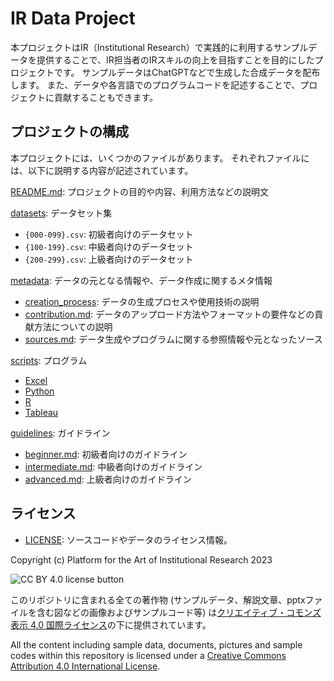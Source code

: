 # IR Data Project

本プロジェクトはIR（Institutional Research）で実践的に利用するサンプルデータを提供することで、IR担当者のIRスキルの向上を目指すことを目的にしたプロジェクトです。
サンプルデータはChatGPTなどで生成した合成データを配布します。
また、データや各言語でのプログラムコードを記述することで、プロジェクトに貢献することもできます。

## プロジェクトの構成

本プロジェクトには、いくつかのファイルがあります。
それぞれファイルには、以下に説明する内容が記述されています。

[README.md](README.md): プロジェクトの目的や内容、利用方法などの説明文

[datasets](/datasets): データセット集
- `{000-099}.csv`: 初級者向けのデータセット
- `{100-199}.csv`: 中級者向けのデータセット
- `{200-299}.csv`: 上級者向けのデータセット

[metadata](/metadata): データの元となる情報や、データ作成に関するメタ情報
- [creation_process](/creation_process): データの生成プロセスや使用技術の説明
- [contribution.md](/contribution.md): データのアップロード方法やフォーマットの要件などの貢献方法についての説明
- [sources.md](/sources.md): データ生成やプログラムに関する参照情報や元となったソース

[scripts](/scripts): プログラム
- [Excel](/scripts/Excel)
- [Python](/scripts/Python)
- [R](/scripts/R)
- [Tableau](/scripts/Tableau)

[guidelines](/docs/guidelines): ガイドライン
- [beginner.md](/docs/guidelines/beginner.md): 初級者向けのガイドライン
- [intermediate.md](/docs/guidelines/intermediate.md): 中級者向けのガイドライン
- [advanced.md](/docs/guidelines/advanced.md): 上級者向けのガイドライン

## ライセンス

- [LICENSE](/LICENSE.md): ソースコードやデータのライセンス情報。

Copyright (c) Platform for the Art of Institutional Research 2023

![CC BY 4.0 license button][cc-by-png]

このリポジトリに含まれる全ての著作物 (サンプルデータ、解説文章、pptxファイルを含む図などの画像およびサンプルコード等) は[クリエイティブ・コモンズ表示 4.0 国際ライセンス][cc-by/ja]の下に提供されています。

All the content including sample data, documents, pictures and sample codes within this repository is licensed under a [Creative Commons Attribution 4.0 International License][cc-by].

[cc-by-png]: https://licensebuttons.net/l/by/4.0/88x31.png "CC BY 4.0 license button"
[cc-by]: https://creativecommons.org/licenses/by/4.0/ "Creative Commons — Attribution-ShareAlike 4.0 International — CC BY 4.0"
[cc-by/ja]: https://creativecommons.org/licenses/by/4.0/deed.ja
